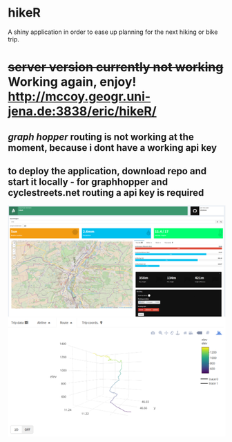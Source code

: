 # hikeR
A shiny application in order to ease up planning for the next hiking or bike trip.

# ~~server version currently not working~~ Working again, enjoy! http://mccoy.geogr.uni-jena.de:3838/eric/hikeR/

## *graph hopper* routing is not working at the moment, because i dont have a working api key
## to deploy the application, download repo and start it locally - for graphhopper and cyclestreets.net routing a api key is required

![App deck](./figures/screen1.png)
![3D_plot](./figures/screen2.png)
